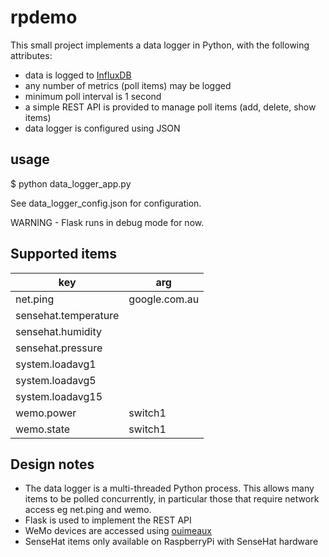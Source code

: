 # rpdemo

This small project implements a data logger in Python, with the following attributes:

 * data is logged to [InfluxDB](https://www.influxdata.com/)
 * any number of metrics (poll items) may be logged
 * minimum poll interval is 1 second
 * a simple REST API is provided to manage poll items (add, delete, show items)
 * data logger is configured using JSON


## usage

$ python data_logger_app.py

See data_logger_config.json for configuration.

WARNING - Flask runs in debug mode for now.


## Supported items

   | key                   | arg                    |
   | --------------------- | ---------------------- |
   | net.ping              | google.com.au          |
   | sensehat.temperature  |                        |
   | sensehat.humidity     |                        |
   | sensehat.pressure     |                        |
   | system.loadavg1       |                        |
   | system.loadavg5       |                        |
   | system.loadavg15      |                        |
   | wemo.power            | switch1                |
   | wemo.state            | switch1                |


## Design notes

 * The data logger is a multi-threaded Python process. This allows many items to be polled concurrently,
   in particular those that require network access eg net.ping and wemo.
 * Flask is used to implement the REST API
 * WeMo devices are accessed using [ouimeaux](http://ouimeaux.readthedocs.io/en/latest/readme.html)
 * SenseHat items only available on RaspberryPi with SenseHat hardware
